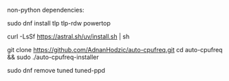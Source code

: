 non-python dependencies:

sudo dnf install tlp tlp-rdw powertop

curl -LsSf https://astral.sh/uv/install.sh | sh

git clone https://github.com/AdnanHodzic/auto-cpufreq.git
cd auto-cpufreq && sudo ./auto-cpufreq-installer

sudo dnf remove tuned tuned-ppd